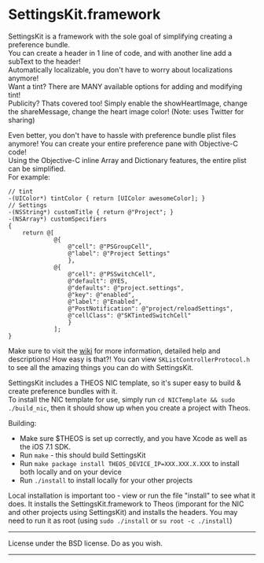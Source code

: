 SettingsKit.framework
==========================
SettingsKit is a framework with the sole goal of simplifying creating a preference bundle.  
You can create a header in 1 line of code, and with another line add a subText to the header!  
Automatically localizable, you don't have to worry about localizations anymore!  
Want a tint? There are MANY available options for adding and modifying tint!  
Publicity? Thats covered too! Simply enable the showHeartImage, change the shareMessage, change the heart image color! (Note: uses Twitter for sharing)   

Even better, you don't have to hassle with preference bundle plist files anymore! You can create your entire preference pane with Objective-C code!  
Using the Objective-C inline Array and Dictionary features, the entire plist can be simplified.  
For example:  

    // tint
    -(UIColor*) tintColor { return [UIColor awesomeColor]; }
    // Settings
    -(NSString*) customTitle { return @"Project"; }
    -(NSArray*) customSpecifiers
    {
        return @[
                 @{
                     @"cell": @"PSGroupCell",
                     @"label": @"Project Settings"
                     },
                 @{
                     @"cell": @"PSSwitchCell",
                     @"default": @YES,
                     @"defaults": @"project.settings",
                     @"key": @"enabled",
                     @"label": @"Enabled",
                     @"PostNotification": @"project/reloadSettings",
                     @"cellClass": @"SKTintedSwitchCell"
                     }
                 ];
    }

Make sure to visit the [wiki](https://github.com/mlnlover11/SettingsKit/wiki) for more information, detailed help and descriptions!
How easy is that?! You can view `SKListControllerProtocol.h` to see all the amazing things you can do with SettingsKit.

SettingsKit includes a THEOS NIC template, so it's super easy to build & create preference bundles with it.  
To install the NIC template for use, simply run `cd NICTemplate && sudo ./build_nic`, then it should show up when you create a project with Theos.

Building:
 - Make sure $THEOS is set up correctly, and you have Xcode as well as the iOS 7.1 SDK.
 - Run `make` - this should build SettingsKit
 - Run `make package install THEOS_DEVICE_IP=XXX.XXX.X.XXX` to install both locally and on your device
 - Run `./install` to install locally for your other projects
 
Local installation is important too - view or run the file "install" to see what it does. It installs the SettingsKit.framework to Theos (imporant for the NIC and other projects using SettingsKit) and installs the headers. You may need to run it as root (using `sudo ./install` or `su root -c ./install`)

----------------------------------------------------------------

License under the BSD license. Do as you wish.

----------------------------------------------------------------
